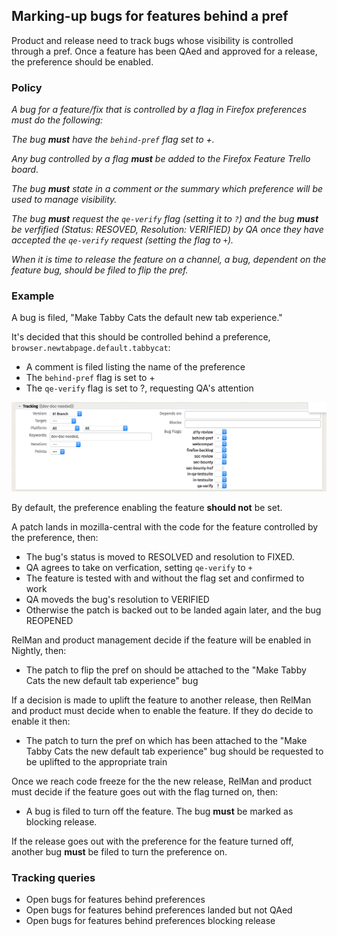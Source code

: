 ## Marking-up bugs for features behind a pref

Product and release need to track bugs whose visibility is controlled through a pref. Once a feature has been QAed and approved for a release, the preference should be enabled. 

### Policy

_A bug for a feature/fix that is controlled by a flag in Firefox preferences must do the following:_

_The bug **must** have the `behind-pref` flag set to +._

_Any bug controlled by a flag **must** be added to the Firefox Feature Trello board._

_The bug **must** state in a comment or the summary which preference will be used to manage visibility._

_The bug **must** request the `qe-verify` flag (setting it to `?`) and the bug **must** be verfified (Status: RESOVED, Resolution: VERIFIED) by QA once they have accepted the `qe-verify` request (setting the flag to `+`)._

_When it is time to release the feature on a channel, a bug, dependent on the feature bug, should be filed to flip the pref._

### Example

A bug is filed, "Make Tabby Cats the default new tab experience." 

It's decided that this should be controlled behind a preference, `browser.newtabpage.default.tabbycat`:

*   A comment is filed listing the name of the preference
*   The `behind-pref` flag is set to +
*   The `qe-verify` flag is set to ?, requesting QA's attention

![Screenshot of Bugzilla with tracking pane open for editing displaying the behind-pref and qe-verify flags](/public/images/feature-flags-editing-in-bmo.png)

By default, the preference enabling the feature **should not** be set.

A patch lands in mozilla-central with the code for the feature controlled by the preference, then:

*   The bug's status is moved to RESOLVED and resolution to FIXED.
*   QA agrees to take on verfication, setting `qe-verify` to `+`
*   The feature is tested with and without the flag set and confirmed to work
*   QA moveds the bug's resolution to VERIFIED
*   Otherwise the patch is backed out to be landed again later, and the bug REOPENED

RelMan and product management decide if the feature will be enabled in Nightly, then:

*   The patch to flip the pref on should be attached to the "Make Tabby Cats the new default tab experience" bug

If a decision is made to uplift the feature to another release, then RelMan and product must decide when to enable the feature. If they do decide to enable it then:

*   The patch to turn the pref on which has been attached to the "Make Tabby Cats the new default tab experience" bug should be requested to be uplifted to the appropriate train

Once we reach code freeze for the the new release, RelMan and product must decide if the feature goes out with the flag turned on, then:

*   A bug is filed to turn off the feature. The bug **must** be marked as blocking release.

If the release goes out with the preference for the feature turned off, another bug **must** be filed to turn the preference on.

### Tracking queries

*   Open bugs for features behind preferences
*   Open bugs for features behind preferences landed but not QAed
*   Open bugs for features behind preferences blocking release
